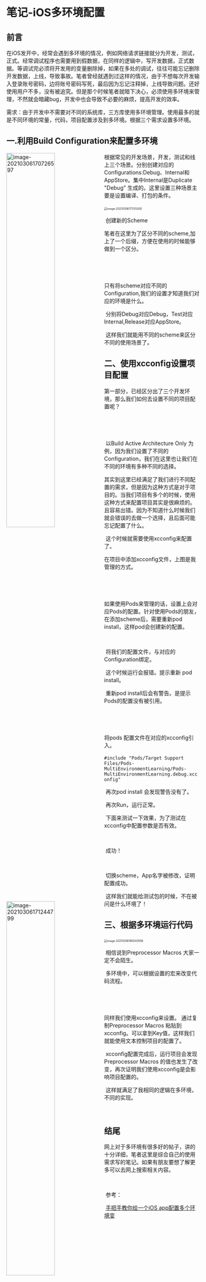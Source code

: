 # 笔记-iOS多环境配置

## 前言

​	在iOS发开中，经常会遇到多环境的情况，例如网络请求链接就分为开发，测试，正式。经常调试程序也需要用到假数据，在同样的逻辑中，写开发数据，正式数据。等调试完必须将开发用的变量删除掉，如果在多处的调试，往往可能忘记删除开发数据，上线，导致事故。笔者曾经就遇到过这样的情况，由于不想每次开发输入登录账号密码，边将账号密码写死，最后因为忘记注释掉，上线导致问题。还好使用用户不多，没有被追究。但是那个时候笔者就暗下决心，必须使用多环境来管理，不然就会暗藏bug，开发中也会导致不必要的麻烦，提高开发的效率。

​	需求：由于开发中不需要对不同的系统库，三方库使用多环境管理。使用最多的就是不同环境的常量，代码，项目配置涉及到多环境。根据三个需求设置多环境。

## 一.利用Build Configuration来配置多环境

<img src="../MDImages/image-20210306170726597.png" alt="image-20210306170726597" width= "50%" align='left' />

​	根据常见的开发场景，开发，测试和线上三个场景。分别创建对应的Configurations:Debug、Internal和AppStore。集中Internal是Duplicate "Debug" 生成的。这里设置三种场景主要是设置编译、打包的条件。

​	<img src="../MDImages/image-20210306171125300.png" alt="image-20210306171125300" style="zoom:50%;" />	

​	创建新的Scheme

<img src="../MDImages/image-20210306171244799.png" alt="image-20210306171244799"  width= "50%" align='left'/>

​	笔者在这里为了区分不同的scheme,加上了一个后缀，方便在使用的时候能够做到一个区分。

​	<img src="../MDImages/image-20210306171428769.png" alt="image-20210306171428769"  width= "60%" align='left' />

















​	

​	只有将scheme对应不同的Configuration,我们的设置才知道我们对应的环境是什么。

​	分别将Debug对应Debug，Test对应Internal,Release对应AppStore。

​	这样我们就能用不同的scheme来区分不同的使用场景了。

## 二、使用xcconfig设置项目配置

​	第一部分，已经区分出了三个开发环境，那么我们如何去设置不同的项目配置呢？

​	<img src="../MDImages/image-20210306172040293.png" alt="image-20210306172040293"  width= "70%" align='left'/>

​	





​	以Build Active Architecture Only 为例，因为我们设置了不同的Configuration，我们在这里也让我们在不同的环境有多种不同的选择。

​	其实到这里已经满足了我们进行不同配置的需求，但是因为这种方式是对于项目的。当我们项目有多个的时候，使用这种方式来配置项目其实是很麻烦的。且容易出错。因为不知道什么时候我们就会错误的去做一个选择，且后面可能忘记配置了什么。

​	这个时候就需要使用xcconfig来配置了。

<img src="../MDImages/image-20210306172931545.png" alt="image-20210306172931545"  width= "30%" align='left'/>

在项目中添加xcconfig文件，上图是我管理的方式。

​		<img src="../MDImages/image-20210306173020623.png" alt="image-20210306173020623"  width= "50%" align='left'/>

​	













如果使用Pods来管理的话，设置上会对应Pods的配置。针对使用Pods的朋友，在添加scheme后，需要重新pod install，这样pod会创建新的配置。

<img src="../MDImages/image-20210306173239251.png" alt="image-20210306173239251"  width= "50%" align='left' />

​	<img src="../MDImages/image-20210306173415812.png" alt="image-20210306173415812"  width= "50%" align='left' />













​	将我们的配置文件，与对应的Configuration绑定。

<img src="../MDImages/image-20210306173458488.png" alt="image-20210306173458488"  width= "90%" align='left' />

​	这个时候运行会报错。提示重新 pod install。

<img src="../MDImages/image-20210306173547202.png" alt="image-20210306173547202"  width= "90%" align='left' />

​	重新pod install后会有警告。是提示Pods的配置没有被引用。

​	<img src="../MDImages/image-20210306174242208.png" alt="image-20210306174242208"  width= "80%" align='left' />

​	







将pods 配置文件在对应的xcconfig引入。

​	`#include "Pods/Target Support Files/Pods-MultiEnvironmentLearning/Pods-MultiEnvironmentLearning.debug.xcconfig"`

<img src="../MDImages/image-20210306174424831.png" alt="image-20210306174424831"  width= "90%" align='left' />

​	再次pod install 会发现警告没有了。

​	再次Run，运行正常。

​	下面来测试一下效果，为了测试在xcconfig中配置参数是否有效。

​	<img src="../MDImages/image-20210306175233016.png" alt="image-20210306175233016"  width= "90%" align='left' />

<img src="../MDImages/image-20210306175304810.png" alt="image-20210306175304810"  width= "90%" align='left' />

<img src="../MDImages/image-20210306175333211.png" alt="image-20210306175333211"  width= "10%" align='left' />

​	成功！

​	<img src="../MDImages/image-20210306175715007.png" alt="image-20210306175715007"  width= "90%" align='left'/>

<img src="../MDImages/image-20210306175728604.png" alt="image-20210306175728604"  width= "10%" align='left' />

​	切换scheme，App名字被修改，证明配置成功。

​	这样我们就能给测试包的时候，不在被问是什么环境了！

## 三、根据多环境运行代码

​	<img src="../MDImages/image-20210306180043556.png" alt="image-20210306180043556" style="zoom:50%;" />

​	相信说到Preprocessor Macros 大家一定不会陌生。

​	多环境中，可以根据设置的宏来改变代码流程。

​		<img src="../MDImages/image-20210306180525596.png" alt="image-20210306180525596"  width= "90%" align='left'/>

​	









同样我们使用xcconfig来设置。 通过复制Preprocessor Macros 粘贴到xcconfig。可以拿到Key值，这样我们就能使用文本控制项目的配置了。

<img src="../MDImages/image-20210306180747691.png" alt="image-20210306180747691"  width= "50%" align='left' />

​	xcconfig配置完成后，运行项目会发现Preprocessor Macros 的值也发生了改变，再次证明我们使用xcconfig是会影响项目配置的。

<img src="../MDImages/image-20210306181156892.png" alt="image-20210306181156892"  width= "90%" align='left' />

<img src="../MDImages/image-20210306181135918.png" alt="image-20210306181135918"  width= "90%" align='left' />

​	这样就满足了我相同的逻辑在多环境，不同的实现。

​	

## 结尾

​	网上对于多环境有很多好的帖子，讲的十分详细，笔者这里是综合自己的使用需求写的笔记。如果有朋友要想了解更多可以去网上搜索相关内容。

​	

​	参考：

​	[手把手教你给一个iOS app配置多个环境变](https://www.jianshu.com/p/83b6e781eb51)



​	
